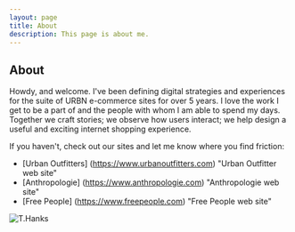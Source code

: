 ```yaml
---
layout: page
title: About
description: This page is about me.
---
```

## About
Howdy, and welcome. I've been defining digital strategies and experiences for the suite of URBN e-commerce sites for over 5 years. I love the work I get to be a part of and the people with whom I am able to spend my days. Together we craft stories; we observe how users interact; we help design a useful and exciting internet shopping experience. 

If you haven't, check out our sites and let me know where you find friction:

* [Urban Outfitters] (https://www.urbanoutfitters.com) "Urban Outfitter web site"
* [Anthropologie] (https://www.anthropologie.com) "Anthropologie web site"
* [Free People] (https://www.freepeople.com) "Free People web site"


![T.Hanks](coianac.github.io/img/thanks.gif)
